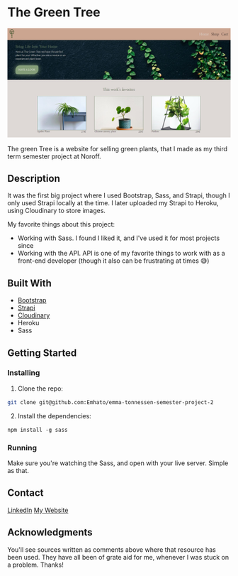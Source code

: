 # The Green Tree

![The green tree](/images/green-tree-home-desktop.JPG)

The green Tree is a website for selling green plants, that I made as my third term semester project at Noroff. 

## Description

It was the first big project where I used Bootstrap, Sass, and Strapi, though I only used Strapi locally at the time. I later uploaded my Strapi to Heroku, using Cloudinary to store images.

My favorite things about this project:
- Working with Sass. I found I liked it, and I've used it for most projects since
- Working with the API. API is one of my favorite things to work with as a front-end developer (though it also can be frustrating at times :sweat_smile:)

## Built With

- [Bootstrap](https://getbootstrap.com)
- [Strapi](https://strapi.io/)
- [Cloudinary](https://cloudinary.com/)
- Heroku
- Sass

## Getting Started

### Installing

1. Clone the repo:

```bash
git clone git@github.com:Emhato/emma-tonnessen-semester-project-2
```

2. Install the dependencies:

```
npm install -g sass
```

### Running

Make sure you're watching the Sass, and open with your live server. Simple as that.

## Contact

[LinkedIn](https://www.linkedin.com/in/emma-tonnessen/)
[My Website](https://emmatonnessen.com)

## Acknowledgments

You'll see sources written as comments above where that resource has been used. They have all been of grate aid for me, whenever I was stuck on a problem. Thanks!